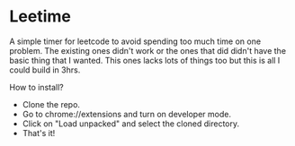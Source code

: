 # Leetime

A simple timer for leetcode to avoid spending too much time on one problem.
The existing ones didn't work or the ones that did didn't have the basic 
thing that I wanted. This ones lacks lots of things too but this is all I 
could build in 3hrs.

How to install?
- Clone the repo.
- Go to chrome://extensions and turn on developer mode.
- Click on "Load unpacked" and select the cloned directory.
- That's it!


